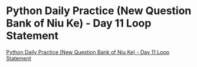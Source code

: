 # Python Daily Practice (New Question Bank of Niu Ke) - Day 11 Loop Statement
[Python Daily Practice (New Question Bank of Niu Ke) - Day 11 Loop Statement](https://aiwithcloud.com/2022/09/19/python_daily_practice_new_question_bank_of_niu_ke___day_11_loop_statement/)